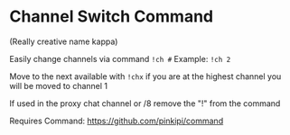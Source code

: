 # Channel Switch Command 
(Really creative name kappa)

Easily change channels via command
`!ch #`
Example: `!ch 2`

Move to the next available with `!chx` if you are at the highest channel you will be moved to channel 1

If used in the proxy chat channel or /8 remove the "!" from the command

Requires Command: https://github.com/pinkipi/command